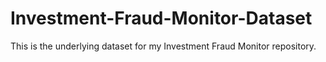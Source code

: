 # Investment-Fraud-Monitor-Dataset
This is the underlying dataset for my Investment Fraud Monitor repository. 
